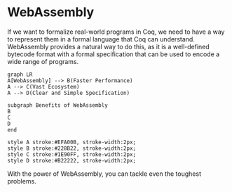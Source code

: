 # WebAssembly
If we want to formalize real-world programs in Coq, we need to have a way to represent them in a formal language that Coq can understand. WebAssembly provides a natural way to do this, as it is a well-defined bytecode format with a formal specification that can be used to encode a wide range of programs.

```mermaid
graph LR
A[WebAssembly] --> B(Faster Performance)
A --> C(Vast Ecosystem)
A --> D(Clear and Simple Specification)

subgraph Benefits of WebAssembly
B
C
D
end

style A stroke:#EFA00B, stroke-width:2px;
style B stroke:#228B22, stroke-width:2px;
style C stroke:#1E90FF, stroke-width:2px;
style D stroke:#B22222, stroke-width:2px;
```

With the power of WebAssembly, you can tackle even the toughest problems.

